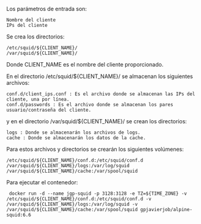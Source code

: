Los parámetros de entrada son:

    Nombre del cliente
    IPs del cliente

Se crea los directorios:

    /etc/squid/${CLIENT_NAME}/
    /var/squid/${CLIENT_NAME}/

Donde CLIENT_NAME es el nombre del cliente proporcionado.

En el directorio /etc/squid/${CLIENT_NAME}/ se almacenan los siguientes archivos:

    conf.d/client_ips.conf : Es el archivo donde se almacenan las IPs del cliente, una por línea.
    conf.d/passwords : Es el archivo donde se almacenan los pares usuario/contraseña del cliente.

y en el directorio /var/squid/${CLIENT_NAME}/ se crean los directorios:

    logs : Donde se almacenarán los archivos de logs.
    cache : Donde se almacenarán los datos de la cache.

Para estos archivos y directorios se crearán los siguientes volúmenes:

    /etc/squid/${CLIENT_NAME}/conf.d:/etc/squid/conf.d
    /var/squid/${CLIENT_NAME}/logs:/var/log/squid
    /var/squid/${CLIENT_NAME}/cache:/var/spool/squid

Para ejecutar el contenedor:

```shell
 docker run -d --name jgp-squid -p 3128:3128 -e TZ=${TIME_ZONE} -v /etc/squid/${CLIENT_NAME}/conf.d:/etc/squid/conf.d -v /var/squid/${CLIENT_NAME}/logs:/var/log/squid -v /var/squid/${CLIENT_NAME}/cache:/var/spool/squid gpjavierjob/alpine-squid:6.6
```
